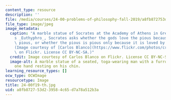 ```yaml
---
content_type: resource
description: ''
file: /media/courses/24-00-problems-of-philosophy-fall-2019/a8fb872753d239584c65d7a78a512b3a_24-00f19-th.jpg
file_type: image/jpeg
image_metadata:
  caption: "A marble statue of Socrates at the Academy of Athens in Greece. In Plato\u2019\
    s _Euthyphro_, Socrates asks whether the gods love the pious because it is the\
    \ pious, or whether the pious is pious only because it is loved by the gods.\_\
    (Image courtesy of [Carlos Blanco](https://www.flickr.com/photos/crlsblnc/5873886951/in/photolist-9X4cWX-fwmvkW-f6mPq-2vc9u7-6SzrgR-2v7Lo2-22XTimJ-7HYqME-2v7Lzt-4PthJM-Vu2eYJ-LBrGDf-haxGLa-2vc8Nh-2vc9LW-2v7Mac-4Ptpx2-eyzGR6-rpCKr-4PtdP2-4PxvBG-AwcawS-6CeZGL-5nn8PW-4PxEYJ-4PxodW-4PxCzE-4PtbDZ-4PxBmb-4PxzHf-e5Wb4R-e62P6j-8V2gw1-6CaPsK-4FbVDn-pYRc6-mM3BT-L2KrV-2aD6wVR-64KHmu-gBYqgD-4PxGc3-e8dRSB-8a6xc-zKMK-DzT2b-o2TEtS-8a6xs-PDdWj-2Z8X4F)\
    \ on Flickr. License CC BY-NC-SA.)"
  credit: Image courtesy of Carlos Blanco on Flickr. License CC BY-NC-SA.
  image-alt: A marble statue of a seated, toga-wearing man with a furrowed brow and
    one hand resting on his chin.
learning_resource_types: []
ocw_type: OCWImage
resourcetype: Image
title: 24-00f19-th.jpg
uid: a8fb8727-53d2-3958-4c65-d7a78a512b3a
---
```


